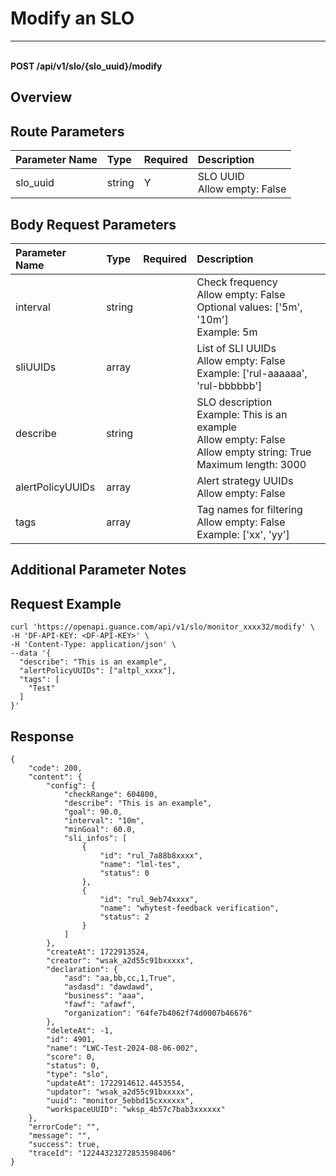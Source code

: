 # Modify an SLO

---

<br />**POST /api/v1/slo/{slo_uuid}/modify**

## Overview




## Route Parameters

| Parameter Name        | Type     | Required   | Description              |
|:---------------------|:---------|:-----------|:-------------------------|
| slo_uuid             | string   | Y          | SLO UUID<br>Allow empty: False <br> |


## Body Request Parameters

| Parameter Name        | Type     | Required   | Description              |
|:---------------------|:---------|:-----------|:-------------------------|
| interval             | string   |            | Check frequency<br>Allow empty: False <br>Optional values: ['5m', '10m'] <br>Example: 5m <br> |
| sliUUIDs             | array    |            | List of SLI UUIDs<br>Allow empty: False <br>Example: ['rul-aaaaaa', 'rul-bbbbbb'] <br> |
| describe             | string   |            | SLO description<br>Example: This is an example <br>Allow empty: False <br>Allow empty string: True <br>Maximum length: 3000 <br> |
| alertPolicyUUIDs     | array    |            | Alert strategy UUIDs<br>Allow empty: False <br> |
| tags                 | array    |            | Tag names for filtering<br>Allow empty: False <br>Example: ['xx', 'yy'] <br> |

## Additional Parameter Notes





## Request Example
```shell
curl 'https://openapi.guance.com/api/v1/slo/monitor_xxxx32/modify' \
-H 'DF-API-KEY: <DF-API-KEY>' \
-H 'Content-Type: application/json' \
--data '{
  "describe": "This is an example",
  "alertPolicyUUIDs": ["altpl_xxxx"],
  "tags": [
    "Test"
  ]
}'
```




## Response
```shell
{
    "code": 200,
    "content": {
        "config": {
            "checkRange": 604800,
            "describe": "This is an example",
            "goal": 90.0,
            "interval": "10m",
            "minGoal": 60.0,
            "sli_infos": [
                {
                    "id": "rul_7a88b8xxxx",
                    "name": "lml-tes",
                    "status": 0
                },
                {
                    "id": "rul_9eb74xxxx",
                    "name": "whytest-feedback verification",
                    "status": 2
                }
            ]
        },
        "createAt": 1722913524,
        "creator": "wsak_a2d55c91bxxxxx",
        "declaration": {
            "asd": "aa,bb,cc,1,True",
            "asdasd": "dawdawd",
            "business": "aaa",
            "fawf": "afawf",
            "organization": "64fe7b4062f74d0007b46676"
        },
        "deleteAt": -1,
        "id": 4901,
        "name": "LWC-Test-2024-08-06-002",
        "score": 0,
        "status": 0,
        "type": "slo",
        "updateAt": 1722914612.4453554,
        "updator": "wsak_a2d55c91bxxxxx",
        "uuid": "monitor_5ebbd15cxxxxxx",
        "workspaceUUID": "wksp_4b57c7bab3xxxxxx"
    },
    "errorCode": "",
    "message": "",
    "success": true,
    "traceId": "12244323272853598406"
} 
```
